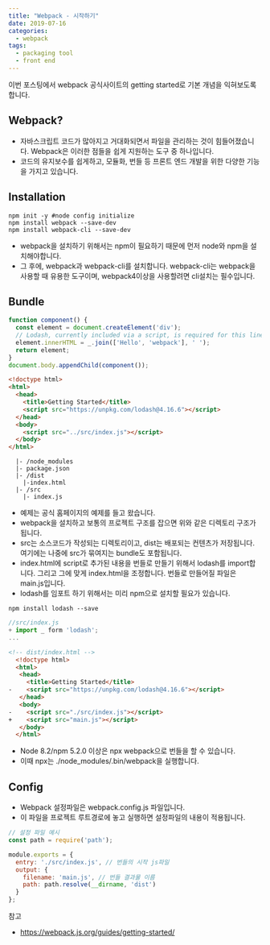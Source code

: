 ```yaml
---
title: "Webpack - 시작하기"
date: 2019-07-16
categories:
  - webpack
tags:
  - packaging tool
  - front end
---
```


이번 포스팅에서 webpack 공식사이트의 getting started로 기본 개념을 익혀보도록 합니다.

## Webpack?

- 자바스크립트 코드가 많아지고 거대화되면서 파일을 관리하는 것이 힘들어졌습니다. Webpack은 이러한 점들을 쉽게 지원하는 도구 중 하나입니다.
- 코드의 유지보수를 쉽게하고, 모듈화, 번들 등 프론트 엔드 개발을 위한 다양한 기능을 가지고 있습니다.

## Installation

```shell
npm init -y #node config initialize
npm install webpack --save-dev
npm install webpack-cli --save-dev
```

- webpack을 설치하기 위해서는 npm이 필요하기 때문에 먼저 node와 npm을 설치해야합니다.
- 그 후에, webpack과 webpack-cli를 설치합니다. webpack-cli는 webpack을 사용할 때 유용한 도구이며, webpack4이상을 사용할려면 cli설치는 필수입니다.

## Bundle

```javascript
function component() {
  const element = document.createElement('div');
  // Lodash, currently included via a script, is required for this line to work
  element.innerHTML = _.join(['Hello', 'webpack'], ' ');
  return element;
}
document.body.appendChild(component());
```

```html
<!doctype html>
<html>
  <head>
    <title>Getting Started</title>
    <script src="https://unpkg.com/lodash@4.16.6"></script>
  </head>
  <body>
    <script src="../src/index.js"></script>
  </body>
</html>
```

```shell
  |- /node_modules
  |- package.json
  |- /dist
    |-index.html
  |- /src
    |- index.js
```

- 예제는 공식 홈페이지의 예제를 들고 왔습니다.
- webpack을 설치하고 보통의 프로젝트 구조를 잡으면 위와 같은 디렉토리 구조가 됩니다.
- src는 소스코드가 작성되는 디렉토리이고, dist는 배포되는 컨텐츠가 저장됩니다. 여기에는 나중에 src가 묶여지는 bundle도 포함됩니다.
- index.html에 script로 추가된 내용을 번들로 만들기 위해서 lodash를 import합니다. 그리고 그에 맞게 index.html을 조정합니다. 번들로 만들어질 파일은 main.js입니다.
- lodash를 임포트 하기 위해서는 미리 npm으로 설치할 필요가 있습니다.

```shell
npm install lodash --save
```

```javascript
//src/index.js
+ import _ form 'lodash';
...
```

```html
<!-- dist/index.html -->
  <!doctype html>
  <html>
   <head>
     <title>Getting Started</title>
-    <script src="https://unpkg.com/lodash@4.16.6"></script>
   </head>
   <body>
-    <script src="./src/index.js"></script>
+    <script src="main.js"></script>
   </body>
  </html>
```

- Node 8.2/npm 5.2.0 이상은 npx webpack으로 번들을 할 수 있습니다.
- 이때 npx는 ./node_modules/.bin/webpack을 실행합니다.

## Config

- Webpack 설정파일은 webpack.config.js 파일입니다.
- 이 파일을 프로젝트 루트경로에 놓고 실행하면 설정파일의 내용이 적용됩니다.

```javascript
// 설정 파일 예시
const path = require('path');

module.exports = {
  entry: './src/index.js', // 번들의 시작 js파일
  output: {
    filename: 'main.js', // 번들 결과물 이름
    path: path.resolve(__dirname, 'dist')
  }
};
```

참고

- <https://webpack.js.org/guides/getting-started/>
